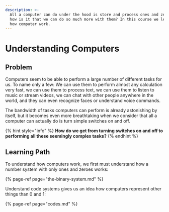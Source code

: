 ```yaml
---
description: >-
  All a computer can do under the hood is store and process ones and zeroes. So
  how is it that we can do so much more with them? In this course we learn about
  how computer work.
---
```


# Understanding Computers

## Problem

Computers seem to be able to perform a large number of different tasks for us. To name only a few: We can use them to perform almost any calculation very fast, we can use them to process text, we can use them to listen to music or stream videos, we can chat with other people anywhere in the world, and they can even recognize faces or understand voice commands.

The bandwidth of tasks computers can perform is already astonishing by itself, but it becomes even more breathtaking when we consider that all a computer can actually do is turn simple switches on and off. 

{% hint style="info" %}
**How do we get from turning switches on and off to performing all these seemingly complex tasks?**
{% endhint %}

## Learning Path

To understand how computers work, we first must understand how a number system with only ones and zeroes works:

{% page-ref page="the-binary-system.md" %}

Understand code systems gives us an idea how computers represent other things than 0 and 1:

{% page-ref page="codes.md" %}

